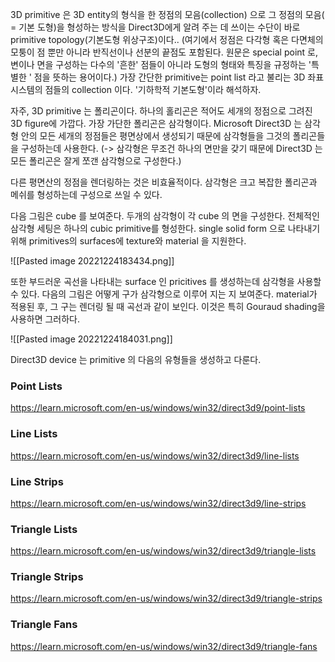 3D primitive 은 3D entity의 형식을 한 정점의 모음(collection) 으로 그 정점의 모음( = 기본 도형)을 형성하는 방식을 Direct3D에게 알려 주는 데 쓰이는 수단이 바로 primitive topology(기본도형 위상구조)이다.. 
(여기에서 정점은 다각형 혹은 다면체의 모퉁이 점 뿐만 아니라 반직선이나 선분의 끝점도 포함된다. 원문은 special point 로, 변이나 면을 구성하는 다수의 '흔한' 점들이 아니라 도형의 형태와 특징을 규정하는 '특별한 ' 점을 뜻하는 용어이다.)
가장 간단한 primitive는 point list 라고 불리는 3D 좌표 시스템의 점들의 collection 이다. '기하학적 기본도형'이라 해석하자.



자주, 3D primitive 는 폴리곤이다. 하나의 홀리곤은 적어도 세개의 정점으로 그려진 3D figure에 가깝다. 가장 가단한 폴리곤은 삼각형이다. Microsoft Direct3D 는 삼각형 안의 모든 세개의 정점들은 평면상에서 생성되기 때문에 삼각형들을 그것의 폴리곤들을 구성하는데 사용한다. (-> 삼각형은 무조건 하나의 면만을 갖기 때문에 Direct3D 는 모든 폴리곤은 잘게 쪼갠 삼각형으로 구성한다.)

다른 평면산의 정점을 렌더링하는 것은 비효율적이다. 삼각형은 크고 복잡한 폴리곤과 메쉬를 형성하는데 구성으로 쓰일 수 있다.

다음 그림은 cube 를 보여준다. 두개의 삼각형이 각 cube 의 면을 구성한다. 전체적인 삼각형 세팅은 하나의 cubic primitive를 형성한다. single solid form 으로 나타내기 위해 primitives의 surfaces에 texture와 material 을 지원한다. 


![[Pasted image 20221224183434.png]]

또한 부드러운 곡선을 나타내는 surface 인 pricitives 를 생성하는데 삼각형을 사용할 수 있다. 다음의 그림은 어떻게 구가 삼각형으로 이루어 지는 지 보여준다. material가 적용된 후, 그 구는 렌더링 될 때 곡선과 같이 보인다. 이것은 특히 Gouraud shading을 사용하면 그러하다. 

![[Pasted image 20221224184031.png]]

Direct3D device 는 primitive 의 다음의 유형들을 생성하고 다룬다.

### Point Lists
https://learn.microsoft.com/en-us/windows/win32/direct3d9/point-lists
### Line Lists
https://learn.microsoft.com/en-us/windows/win32/direct3d9/line-lists
### Line Strips
https://learn.microsoft.com/en-us/windows/win32/direct3d9/line-strips
### Triangle Lists
https://learn.microsoft.com/en-us/windows/win32/direct3d9/triangle-lists
### Triangle Strips
https://learn.microsoft.com/en-us/windows/win32/direct3d9/triangle-strips
### Triangle Fans
https://learn.microsoft.com/en-us/windows/win32/direct3d9/triangle-fans


